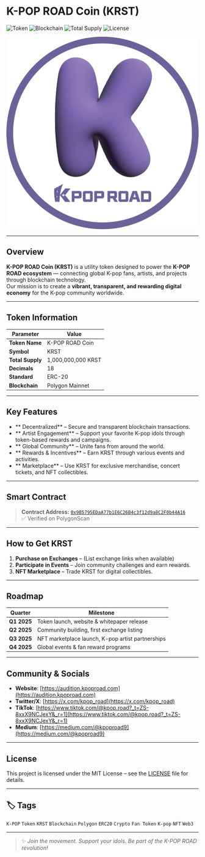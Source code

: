 # K-POP ROAD Coin (KRST)

![Token](https://img.shields.io/badge/Token-KRST-blue?style=for-the-badge)
![Blockchain](https://img.shields.io/badge/Blockchain-Polygon-purple?style=for-the-badge&logo=polygon)
![Total Supply](https://img.shields.io/badge/Total_Supply-1B_KRST-yellow?style=for-the-badge)
![License](https://img.shields.io/badge/License-MIT-green?style=for-the-badge)

![KRST Logo](./KpopRoadLogo.png)

---

##  Overview
**K-POP ROAD Coin (KRST)** is a utility token designed to power the **K-POP ROAD ecosystem** — connecting global K-pop fans, artists, and projects through blockchain technology.  
Our mission is to create a **vibrant, transparent, and rewarding digital economy** for the K-pop community worldwide.

---

##  Token Information

| Parameter        | Value               |
|------------------|---------------------|
| **Token Name**   | K-POP ROAD Coin     |
| **Symbol**       | KRST                |
| **Total Supply** | 1,000,000,000 KRST  |
| **Decimals**     | 18                  |
| **Standard**     | ERC-20              |
| **Blockchain**   | Polygon Mainnet     |

---

##  Key Features

- ** Decentralized** – Secure and transparent blockchain transactions.
- ** Artist Engagement** – Support your favorite K-pop idols through token-based rewards and campaigns.
- ** Global Community** – Unite fans from around the world.
- ** Rewards & Incentives** – Earn KRST through various events and activities.
- ** Marketplace** – Use KRST for exclusive merchandise, concert tickets, and NFT collectibles.

---

##  Smart Contract
>  **Contract Address:** [`0x9B5795EDaA77b1E6C26B4c3f12d9a8C2F0b44A16`](https://polygonscan.com/address/0x9B5795EDaA77b1E6C26B4c3f12d9a8C2F0b44A16)  
> ✅ Verified on PolygonScan

---

##  How to Get KRST

1. **Purchase on Exchanges** – (List exchange links when available)
2. **Participate in Events** – Join community challenges and earn rewards.
3. **NFT Marketplace** – Trade KRST for digital collectibles.

---

##  Roadmap

| Quarter | Milestone |
|---------|-----------|
| **Q1 2025** | Token launch, website & whitepaper release |
| **Q2 2025** | Community building, first exchange listing |
| **Q3 2025** | NFT marketplace launch, K-pop artist partnerships |
| **Q4 2025** | Global events & fan reward programs |

---

##  Community & Socials

- **Website**: [https://audition.kpoproad.com](https://audition.kpoproad.com)
- **Twitter/X**: [https://x.com/kpop_road](https://x.com/kpop_road)
- **TikTok**: [https://www.tiktok.com/@kpop.road?_t=ZS-8xxX9NCJexY&_r=1](https://www.tiktok.com/@kpop.road?_t=ZS-8xxX9NCJexY&_r=1)
- **Medium**: [https://medium.com/@kpoproad9](https://medium.com/@kpoproad9)

---

##  License
This project is licensed under the MIT License – see the [LICENSE](LICENSE) file for details.

---

## 🏷 Tags
`K-POP` `Token` `KRST` `Blockchain` `Polygon` `ERC20` `Crypto` `Fan Token` `K-pop` `NFT` `Web3`

---

> ✨ *Join the movement. Support your idols. Be part of the K-POP ROAD revolution!*
